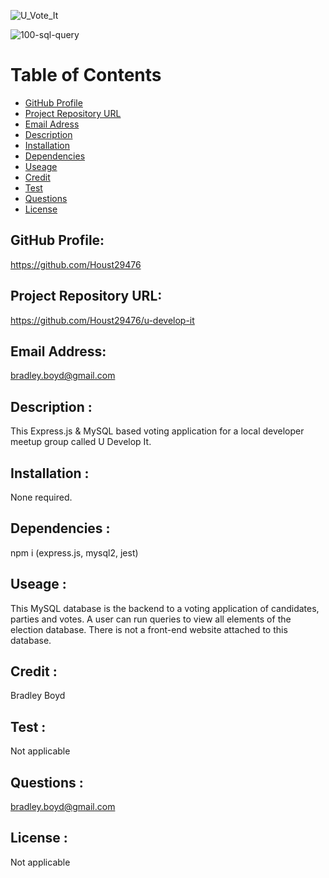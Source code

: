 ![U_Vote_It](https://user-images.githubusercontent.com/95327275/157762723-e985c3b2-adfe-4c39-8bdb-6c657664e408.png)

![100-sql-query](https://user-images.githubusercontent.com/95327275/157762732-5df99980-81d1-458e-aaa5-786755452883.jpeg)

# Table of Contents

- [GitHub Profile](#GitHub-Profile)
- [Project Repository URL](#repo)
- [Email Adress](#email)
- [Description](#description)
- [Installation](#installation)
- [Dependencies](#dependencies)
- [Useage](#useage)
- [Credit](#credit)
- [Test](#test)
- [Questions](#Questions)
- [License](#license)

## GitHub Profile:

https://github.com/Houst29476

## Project Repository URL:

https://github.com/Houst29476/u-develop-it

## Email Address:

bradley.boyd@gmail.com

## Description :

This Express.js & MySQL based voting application for a local developer meetup group called U Develop It.

## Installation :

None required. 

## Dependencies :

npm i (express.js, mysql2, jest)

## Useage :

This MySQL database is the backend to a voting application of candidates, parties and votes. A user can run queries to view all elements of the election database. There is not a front-end website attached to this database.

## Credit :

Bradley Boyd

## Test :

Not applicable

## Questions :

bradley.boyd@gmail.com

## License :

Not applicable
